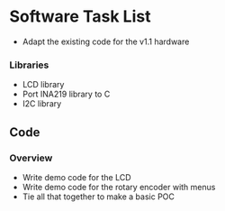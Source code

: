 # Software Task List
* Adapt the existing code for the v1.1 hardware

### Libraries
* LCD library
* Port INA219 library to C
* I2C library

## Code
### Overview
* Write demo code for the LCD
* Write demo code for the rotary encoder with menus
* Tie all that together to make a basic POC
